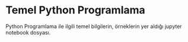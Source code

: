 # Temel Python Programlama
Python Programlama ile ilgili temel bilgilerin, örneklerin yer aldığı jupyter notebook dosyası.
